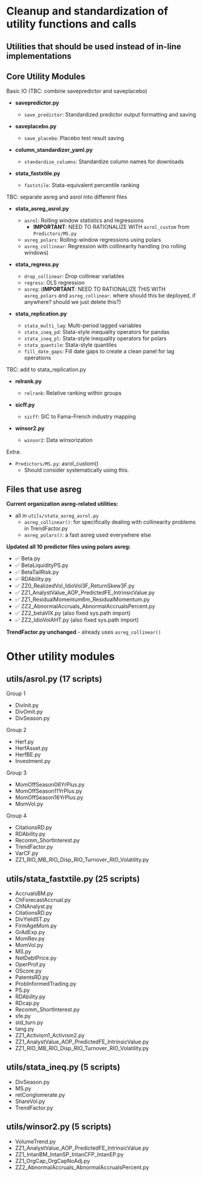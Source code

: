 # Cleanup and standardization of utility functions and calls

## Utilities that should be used instead of in-line implementations

## Core Utility Modules

Basic IO (TBC: combine savepredictor and saveplacebo)
- **savepredictor.py**
  - `save_predictor`: Standardized predictor output formatting and saving

- **saveplacebo.py**
  - `save_placebo`: Placebo test result saving  

- **column_standardizer_yaml.py**
  - `standardize_columns`: Standardize column names for downloads  

- **stata_fastxtile.py**
  - `fastxtile`: Stata-equivalent percentile ranking

TBC: separate asreg and asrol into different files
- **stata_asreg_asrol.py**
  - `asrol`: Rolling window statistics and regressions
    - **IMPORTANT**: NEED TO RATIONALIZE WITH `asrol_custom` from `Predictors/MS.py`
  - `asreg_polars`: Rolling-window regressions using polars
  - `asreg_collinear`: Regression with collinearity handling (no rolling windows)

- **stata_regress.py**
  - `drop_collinear`: Drop collinear variables
  - `regress`: OLS regression
  - `asreg`: (**IMPORTANT**: NEED TO RATIONALIZE THIS WITH `asreg_polars` and `asreg_collinear`. where should this be deployed, if anywhere? should we just delete this?)

- **stata_replication.py**
  - `stata_multi_lag`: Multi-period lagged variables
  - `stata_ineq_pd`: Stata-style inequality operators for pandas
  - `stata_ineq_pl`: Stata-style inequality operators for polars
  - `stata_quantile`: Stata-style quantiles
  - `fill_date_gaps`: Fill date gaps to create a clean panel for lag operations

TBC: add to stata_replication.py
- **relrank.py**
  - `relrank`: Relative ranking within groups

- **sicff.py**
  - `sicff`: SIC to Fama-French industry mapping

- **winsor2.py**
  - `winsor2`: Data winsorization




Extra:
- `Predictors/MS.py`: asrol_custom()
   - Should consider systematically using this.

## Files that use asreg 

**Current organization asreg-related utilities:**
- all in `utils/stata_asreg_asrol.py`
   - `asreg_collinear()`: for specifically dealing with collinearity problems in TrendFactor.py
   - `asreg_polars()`: a fast asreg used everywhere else

**Updated all 10 predictor files using polars asreg:**
   - ✅ Beta.py
   - ✅ BetaLiquidityPS.py  
   - ✅ BetaTailRisk.py
   - ✅ RDAbility.py
   - ✅ ZZ0_RealizedVol_IdioVol3F_ReturnSkew3F.py
   - ✅ ZZ1_AnalystValue_AOP_PredictedFE_IntrinsicValue.py
   - ✅ ZZ1_ResidualMomentum6m_ResidualMomentum.py
   - ✅ ZZ2_AbnormalAccruals_AbnormalAccrualsPercent.py
   - ✅ ZZ2_betaVIX.py (also fixed sys.path import)
   - ✅ ZZ2_IdioVolAHT.py (also fixed sys.path import)

**TrendFactor.py unchanged** - already uses `asreg_collinear()` 

# Other utility modules

## utils/asrol.py (17 scripts)

Group 1
- DivInit.py
- DivOmit.py
- DivSeason.py

Group 2
- Herf.py
- HerfAsset.py
- HerfBE.py
- Investment.py

Group 3
- MomOffSeason06YrPlus.py
- MomOffSeason11YrPlus.py
- MomOffSeason16YrPlus.py
- MomVol.py

Group 4
- CitationsRD.py
- RDAbility.py
- Recomm_ShortInterest.py
- TrendFactor.py
- VarCF.py
- ZZ1_RIO_MB_RIO_Disp_RIO_Turnover_RIO_Volatility.py

## utils/stata_fastxtile.py (25 scripts)

- AccrualsBM.py
- ChForecastAccrual.py
- ChNAnalyst.py
- CitationsRD.py
- DivYieldST.py
- FirmAgeMom.py
- GrAdExp.py
- MomRev.py
- MomVol.py
- MS.py
- NetDebtPrice.py
- OperProf.py
- OScore.py
- PatentsRD.py
- ProbInformedTrading.py
- PS.py
- RDAbility.py
- RDcap.py
- Recomm_ShortInterest.py
- sfe.py
- std_turn.py
- tang.py
- ZZ1_Activism1_Activism2.py
- ZZ1_AnalystValue_AOP_PredictedFE_IntrinsicValue.py
- ZZ1_RIO_MB_RIO_Disp_RIO_Turnover_RIO_Volatility.py

## utils/stata_ineq.py (5 scripts)

- DivSeason.py
- MS.py
- retConglomerate.py
- ShareVol.py
- TrendFactor.py

## utils/winsor2.py (5 scripts)

- VolumeTrend.py
- ZZ1_AnalystValue_AOP_PredictedFE_IntrinsicValue.py
- ZZ1_IntanBM_IntanSP_IntanCFP_IntanEP.py
- ZZ1_OrgCap_OrgCapNoAdj.py
- ZZ2_AbnormalAccruals_AbnormalAccrualsPercent.py

